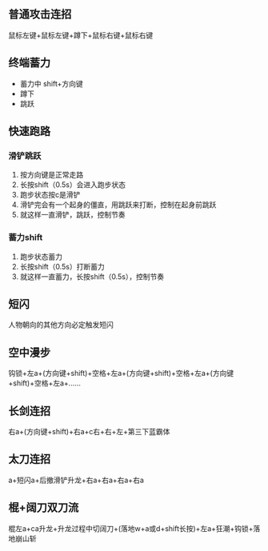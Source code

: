 ## 普通攻击连招

鼠标左键+鼠标左键+蹲下+鼠标右键+鼠标右键

## 终端蓄力

- 蓄力中 shift+方向键  
- 蹲下
- 跳跃

## 快速跑路

### 滑铲跳跃

1. 按方向键是正常走路
2. 长按shift（0.5s）会进入跑步状态
3. 跑步状态按c是滑铲
4. 滑铲完会有一个起身的僵直，用跳跃来打断，控制在起身前跳跃
5. 就这样一直滑铲，跳跃，控制节奏

### 蓄力shift

1. 跑步状态蓄力
2. 长按shift（0.5s）打断蓄力
3. 就这样一直蓄力，长按shift（0.5s），控制节奏

## 短闪

人物朝向的其他方向必定触发短闪

## 空中漫步

钩锁+左a+(方向键+shift)+空格+左a+(方向键+shift)+空格+左a+(方向键+shift)+空格+左a+......

## 长剑连招

右a+(方向键+shift)+右a+c右+右+左+第三下蓝霸体

## 太刀连招

a+短闪a+后撤滑铲升龙+右a+右a+右a+右a

## 棍+阔刀双刀流

棍左a+ca升龙+升龙过程中切阔刀+(落地w+a或d+shift长按)+左a+狂潮+钩锁+落地崩山斩


